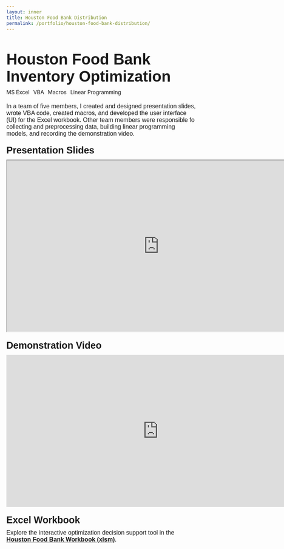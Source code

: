 ```yaml
---
layout: inner
title: Houston Food Bank Distribution
permalink: /portfolio/houston-food-bank-distribution/
---
```


<div class="container" style="margin-top: 50px;">

  <!-- Title Section -->
  <div class="row">
    <div class="col-12">
      <div style="font-size:40px; font-family: 'Source Sans 3', sans-serif; font-weight: bold; margin-bottom: 10px;">
        Houston Food Bank Inventory Optimization
      </div>
    </div>
  </div>

  <!-- Tags Section -->
  <div class="row" style="margin-bottom: 20px;">
    <div class="col-12">
      <div class="tags-container" style="display: flex; gap: 10px; flex-wrap: wrap;">
        <span class="tag ms-excel">MS Excel</span>
        <span class="tag vba">VBA</span>
        <span class="tag macros">Macros</span>
        <span class="tag linear-programming">Linear Programming</span>
      </div>
    </div>
  </div>
  
  </div>
  
<!-- ------------------------------------------- Deliverables ------------------------------------------- -->

<div style="font-size:16px; font-family: 'Source Sans 3', sans-serif; margin-bottom: 20px;">In a team of five members, I created and designed presentation slides, wrote VBA code, created macros, and developed the user interface (UI) for the Excel workbook. Other team members were responsible fo collecting and preprocessing data, building linear programming models, and recording the demonstration video.</div>

<div style="font-size:25px; font-family: 'Source Sans 3', sans-serif; font-weight: bold; margin-bottom: 10px;">Presentation Slides</div>
<div style="margin-bottom: 20px;"><iframe src="https://drive.google.com/file/d/1FjhBmwNACEI1qb43VNOA0RvgQGqy3qKD/preview" width="800" height="450" allow="autoplay"></iframe></div>

<div style="font-size:25px; font-family: 'Source Sans 3', sans-serif; font-weight: bold; margin-bottom: 10px;">Demonstration Video</div>
<div style="margin-bottom: 20px;">
  <iframe 
    width="800" 
    height="400" 
    src="https://www.youtube.com/embed/lgAWVUawKkE" 
    title="YouTube video player" 
    frameborder="0" 
    allow="accelerometer; autoplay; clipboard-write; encrypted-media; gyroscope; picture-in-picture" 
    allowfullscreen>
  </iframe>
</div>

<div style="font-size:25px; font-family: 'Source Sans 3', sans-serif; font-weight: bold; margin-bottom: 10px;">Excel Workbook</div>
<div style="font-size:16px; font-family: 'Source Sans 3', sans-serif;"> Explore the interactive optimization decision support tool in the <strong><a href="https://drive.google.com/file/d/1_qOQMvBJmFREliOb9_idlWio85HSQPvO/view?usp=sharing" style="font-size:16px; font-family: 'Source Sans 3', sans-serif;">Houston Food Bank Workbook (xlsm)</a></strong>.</div>
